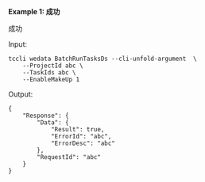 **Example 1: 成功**

成功

Input: 

```
tccli wedata BatchRunTasksDs --cli-unfold-argument  \
    --ProjectId abc \
    --TaskIds abc \
    --EnableMakeUp 1
```

Output: 
```
{
    "Response": {
        "Data": {
            "Result": true,
            "ErrorId": "abc",
            "ErrorDesc": "abc"
        },
        "RequestId": "abc"
    }
}
```

